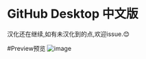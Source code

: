# GitHub Desktop 中文版
汉化还在继续,如有未汉化到的点,欢迎issue.😊

#Preview预览
![image](https://github.com/user-attachments/assets/163b8a25-97b8-4ba0-b986-ed0d53b4b9b2)
